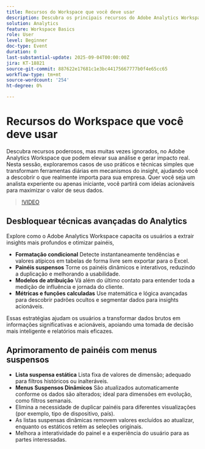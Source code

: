 ```yaml
---
title: Recursos do Workspace que você deve usar
description: Descubra os principais recursos do Adobe Analytics Workspace — formatação condicional, menus suspensos, modelos de atribuição e métricas calculadas — para descobrir insights mais profundos.
solution: Analytics
feature: Workspace Basics
role: User
level: Beginner
doc-type: Event
duration: 0
last-substantial-update: 2025-09-04T00:00:00Z
jira: KT-18821
source-git-commit: 887622e17681c1e3bc44175667777b0f4e65cc65
workflow-type: tm+mt
source-wordcount: '254'
ht-degree: 0%

---
```



# Recursos do Workspace que você deve usar

Descubra recursos poderosos, mas muitas vezes ignorados, no Adobe Analytics Workspace que podem elevar sua análise e gerar impacto real. Nesta sessão, exploraremos casos de uso práticos e técnicas simples que transformam ferramentas diárias em mecanismos do insight, ajudando você a descobrir o que realmente importa para sua empresa. Quer você seja um analista experiente ou apenas iniciante, você partirá com ideias acionáveis para maximizar o valor de seus dados.

>[!VIDEO](https://video.tv.adobe.com/v/3471117/?learn=on&enablevpops)

## Desbloquear técnicas avançadas do Analytics

Explore como o Adobe Analytics Workspace capacita os usuários a extrair insights mais profundos e otimizar painéis,

* **Formatação condicional** Detecte instantaneamente tendências e valores atípicos em tabelas de forma livre sem exportar para o Excel.
* **Painéis suspensos** Torne os painéis dinâmicos e interativos, reduzindo a duplicação e melhorando a usabilidade.
* **Modelos de atribuição** Vá além do último contato para entender toda a medição de influência e jornada do cliente.
* **Métricas e funções calculadas** Use matemática e lógica avançadas para descobrir padrões ocultos e segmentar dados para insights acionáveis.

Essas estratégias ajudam os usuários a transformar dados brutos em informações significativas e acionáveis, apoiando uma tomada de decisão mais inteligente e relatórios mais eficazes.

## Aprimoramento de painéis com menus suspensos

* **Lista suspensa estática** Lista fixa de valores de dimensão; adequado para filtros históricos ou inalteráveis.
* **Menus Suspensos Dinâmicos** São atualizados automaticamente conforme os dados são alterados; ideal para dimensões em evolução, como filtros semanais.
* Elimina a necessidade de duplicar painéis para diferentes visualizações (por exemplo, tipo de dispositivo, país).
* As listas suspensas dinâmicas removem valores excluídos ao atualizar, enquanto os estáticos retêm as seleções originais.
* Melhora a interatividade do painel e a experiência do usuário para as partes interessadas.

